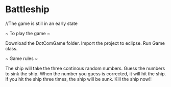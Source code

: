 # Battleship

//The game is still in an early state

~ To play the game ~

Download the DotComGame folder. 
Import the project to eclipse.
Run Game class.

~ Game rules ~

The ship will take the three continous random numbers.
Guess the numbers to sink the ship.
When the number you guess is corrected, it will hit the ship. 
If you hit the ship three times, the ship will be sunk.
Kill the ship now!!
